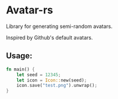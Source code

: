 # Avatar-rs

Library for generating semi-random avatars.

Inspired by Github's default avatars.


## Usage:

```rust
fn main() {
    let seed = 12345;
    let icon = Icon::new(seed);
    icon.save("test.png").unwrap();
}
```